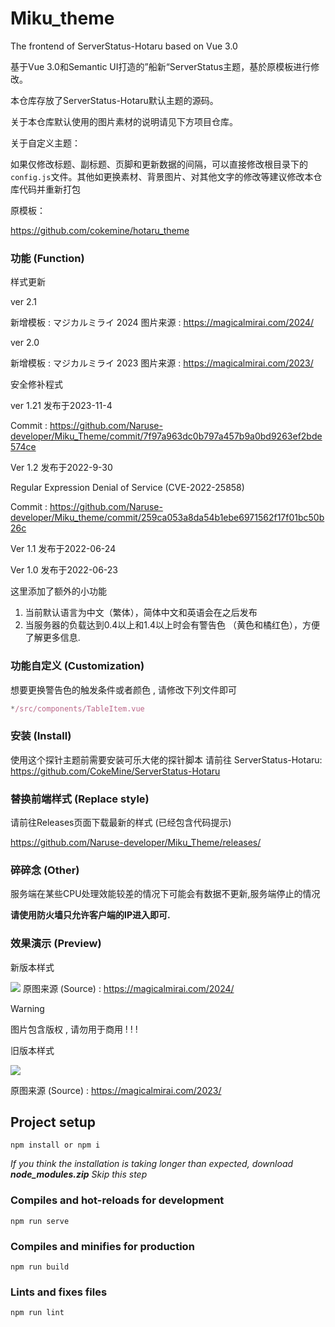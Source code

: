 # Miku_theme

The frontend of ServerStatus-Hotaru based on Vue 3.0

基于Vue 3.0和Semantic UI打造的”船新“ServerStatus主题，基於原模板进行修改。

本仓库存放了ServerStatus-Hotaru默认主题的源码。

关于本仓库默认使用的图片素材的说明请见下方项目仓库。

关于自定义主题：

如果仅修改标题、副标题、页脚和更新数据的间隔，可以直接修改根目录下的`config.js`文件。其他如更换素材、背景图片、对其他文字的修改等建议修改本仓库代码并重新打包

原模板：

https://github.com/cokemine/hotaru_theme

### 功能 (Function)
样式更新

ver 2.1

新增模板 : マジカルミライ 2024 图片来源 : https://magicalmirai.com/2024/

ver 2.0

新增模板 : マジカルミライ 2023 图片来源 : https://magicalmirai.com/2023/

安全修补程式

ver 1.21 发布于2023-11-4

Commit : https://github.com/Naruse-developer/Miku_Theme/commit/7f97a963dc0b797a457b9a0bd9263ef2bde574ce

Ver 1.2 发布于2022-9-30

Regular Expression Denial of Service (CVE-2022-25858)

Commit : https://github.com/Naruse-developer/Miku_theme/commit/259ca053a8da54b1ebe6971562f17f01bc50b26c

Ver 1.1 发布于2022-06-24

Ver 1.0 发布于2022-06-23

这里添加了额外的小功能

1. 当前默认语言为中文（繁体），简体中文和英语会在之后发布
2. 当服务器的负载达到0.4以上和1.4以上时会有警告色 （黄色和橘红色），方便了解更多信息.

### 功能自定义 (Customization)

想要更换警告色的触发条件或者颜色 , 请修改下列文件即可

```javascript
*/src/components/TableItem.vue
```

### 安装 (Install)

使用这个探针主题前需要安装可乐大佬的探针脚本
请前往 ServerStatus-Hotaru: https://github.com/CokeMine/ServerStatus-Hotaru

### 替换前端样式 (Replace style)

请前往Releases页面下载最新的样式 (已经包含代码提示)

https://github.com/Naruse-developer/Miku_Theme/releases/

### 碎碎念 (Other)

服务端在某些CPU处理效能较差的情况下可能会有数据不更新,服务端停止的情况

**请使用防火墙只允许客户端的IP进入即可.**

### 效果演示 (Preview)

新版本样式

![](https://github.com/Naruse-developer/Warframe_theme/blob/master/demo/demo.png)
原图来源 (Source) : https://magicalmirai.com/2024/

> [!WARNING]  
> 图片包含版权 , 请勿用于商用 ! ! !

旧版本样式

![](https://github.com/Naruse-developer/Warframe_theme/blob/master/demo/old.png)

原图来源 (Source) : https://magicalmirai.com/2023/

## Project setup
```
npm install or npm i
```

*If you think the installation is taking longer than expected, download **node_modules.zip** Skip this step*

### Compiles and hot-reloads for development
```
npm run serve
```

### Compiles and minifies for production
```
npm run build
```

### Lints and fixes files
```
npm run lint
```
